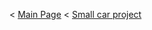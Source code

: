 < [Main Page](https://enginebeast.github.io/) < [Small car project](https://enginebeast.github.io/smallcar)
